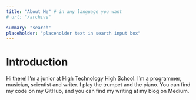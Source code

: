 ```yaml
---
title: "About Me" # in any language you want
# url: "/archive"

summary: "search"
placeholder: "placeholder text in search input box"
---
```


# Introduction
Hi there! I’m a junior at High Technology High School. I’m a programmer, musician, scientist and writer. I play the trumpet and the piano. You can find my code on my GitHub, and you can find my writing at my blog on Medium.